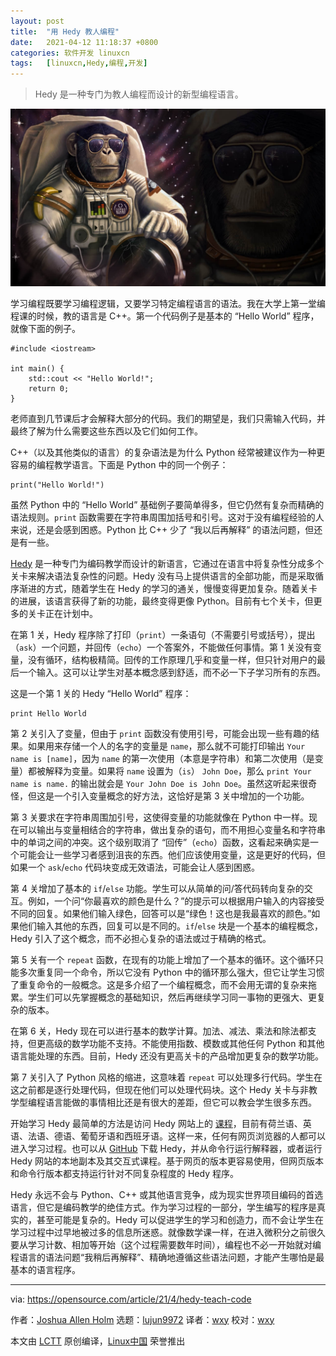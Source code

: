 ```yaml
---
layout: post
title:	"用 Hedy 教人编程"
date:	2021-04-12 11:18:37 +0800 
categories:	软件开发 linuxcn 
tags:	[linuxcn,Hedy,编程,开发]
---
```




> 
> Hedy 是一种专门为教人编程而设计的新型编程语言。
> 
> 
> 


![](/Asserts/Images/album/202104/12/111814w62da2sannsd2q76.jpg "Teacher or learner?")


学习编程既要学习编程逻辑，又要学习特定编程语言的语法。我在大学上第一堂编程课的时候，教的语言是 C++。第一个代码例子是基本的 “Hello World” 程序，就像下面的例子。



```
#include <iostream>

int main() {
    std::cout << "Hello World!";
    return 0;
}

```

老师直到几节课后才会解释大部分的代码。我们的期望是，我们只需输入代码，并最终了解为什么需要这些东西以及它们如何工作。


C++（以及其他类似的语言）的复杂语法是为什么 Python 经常被建议作为一种更容易的编程教学语言。下面是 Python 中的同一个例子：



```
print("Hello World!")

```

虽然 Python 中的 “Hello World” 基础例子要简单得多，但它仍然有复杂而精确的语法规则。`print` 函数需要在字符串周围加括号和引号。这对于没有编程经验的人来说，还是会感到困惑。Python 比 C++ 少了 “我以后再解释” 的语法问题，但还是有一些。


[Hedy](https://www.hedycode.com/) 是一种专门为编码教学而设计的新语言，它通过在语言中将复杂性分成多个关卡来解决语法复杂性的问题。Hedy 没有马上提供语言的全部功能，而是采取循序渐进的方式，随着学生在 Hedy 的学习的通关，慢慢变得更加复杂。随着关卡的进展，该语言获得了新的功能，最终变得更像 Python。目前有七个关卡，但更多的关卡正在计划中。


在第 1 关，Hedy 程序除了打印（`print`）一条语句（不需要引号或括号），提出（`ask`）一个问题，并回传（`echo`）一个答案外，不能做任何事情。第 1 关没有变量，没有循环，结构极精简。回传的工作原理几乎和变量一样，但只针对用户的最后一个输入。这可以让学生对基本概念感到舒适，而不必一下子学习所有的东西。


这是一个第 1 关的 Hedy “Hello World” 程序：



```
print Hello World

```

第 2 关引入了变量，但由于 `print` 函数没有使用引号，可能会出现一些有趣的结果。如果用来存储一个人的名字的变量是 `name`，那么就不可能打印输出 `Your name is [name]`，因为 `name` 的第一次使用（本意是字符串）和第二次使用（是变量）都被解释为变量。如果将 `name` 设置为（`is`） `John Doe`，那么 `print Your name is name.` 的输出就会是 `Your John Doe is John Doe`。虽然这听起来很奇怪，但这是一个引入变量概念的好方法，这恰好是第 3 关中增加的一个功能。


第 3 关要求在字符串周围加引号，这使得变量的功能就像在 Python 中一样。现在可以输出与变量相结合的字符串，做出复杂的语句，而不用担心变量名和字符串中的单词之间的冲突。这个级别取消了 “回传”（`echo`）函数，这看起来确实是一个可能会让一些学习者感到沮丧的东西。他们应该使用变量，这是更好的代码，但如果一个 `ask`/`echo` 代码块变成无效语法，可能会让人感到困惑。


第 4 关增加了基本的 `if`/`else` 功能。学生可以从简单的问/答代码转向复杂的交互。例如，一个问“你最喜欢的颜色是什么？”的提示可以根据用户输入的内容接受不同的回复。如果他们输入绿色，回答可以是“绿色！这也是我最喜欢的颜色。”如果他们输入其他的东西，回复可以是不同的。`if`/`else` 块是一个基本的编程概念，Hedy 引入了这个概念，而不必担心复杂的语法或过于精确的格式。


第 5 关有一个 `repeat` 函数，在现有的功能上增加了一个基本的循环。这个循环只能多次重复同一个命令，所以它没有 Python 中的循环那么强大，但它让学生习惯了重复命令的一般概念。这是多介绍了一个编程概念，而不会用无谓的复杂来拖累。学生们可以先掌握概念的基础知识，然后再继续学习同一事物的更强大、更复杂的版本。


在第 6 关，Hedy 现在可以进行基本的数学计算。加法、减法、乘法和除法都支持，但更高级的数学功能不支持。不能使用指数、模数或其他任何 Python 和其他语言能处理的东西。目前，Hedy 还没有更高关卡的产品增加更复杂的数学功能。


第 7 关引入了 Python 风格的缩进，这意味着 `repeat` 可以处理多行代码。学生在这之前都是逐行处理代码，但现在他们可以处理代码块。这个 Hedy 关卡与非教学型编程语言能做的事情相比还是有很大的差距，但它可以教会学生很多东西。


开始学习 Hedy 最简单的方法是访问 Hedy 网站上的 [课程](https://www.hedycode.com/hedy?lang=en)，目前有荷兰语、英语、法语、德语、葡萄牙语和西班牙语。这样一来，任何有网页浏览器的人都可以进入学习过程。也可以从 [GitHub](https://github.com/felienne/hedy) 下载 Hedy，并从命令行运行解释器，或者运行 Hedy 网站的本地副本及其交互式课程。基于网页的版本更容易使用，但网页版本和命令行版本都支持运行针对不同复杂程度的 Hedy 程序。


Hedy 永远不会与 Python、C++ 或其他语言竞争，成为现实世界项目编码的首选语言，但它是编码教学的绝佳方式。作为学习过程的一部分，学生编写的程序是真实的，甚至可能是复杂的。Hedy 可以促进学生的学习和创造力，而不会让学生在学习过程中过早地被过多的信息所迷惑。就像数学课一样，在进入微积分之前很久要从学习计数、相加等开始（这个过程需要数年时间），编程也不必一开始就对编程语言的语法问题“我稍后再解释”、精确地遵循这些语法问题，才能产生哪怕是最基本的语言程序。




---


via: <https://opensource.com/article/21/4/hedy-teach-code>


作者：[Joshua Allen Holm](https://opensource.com/users/holmja) 选题：[lujun9972](https://github.com/lujun9972) 译者：[wxy](https://github.com/wxy) 校对：[wxy](https://github.com/wxy)


本文由 [LCTT](https://github.com/LCTT/TranslateProject) 原创编译，[Linux中国](https://linux.cn/) 荣誉推出

